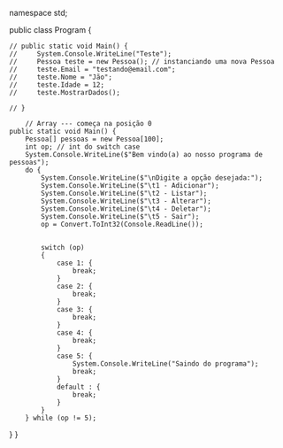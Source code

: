 namespace std;

public class Program {

    // public static void Main() {
    //     System.Console.WriteLine("Teste");
    //     Pessoa teste = new Pessoa(); // instanciando uma nova Pessoa 
    //     teste.Email = "testando@email.com";
    //     teste.Nome = "Jão";
    //     teste.Idade = 12;
    //     teste.MostrarDados();

    // }

        // Array --- começa na posição 0
    public static void Main() {
        Pessoa[] pessoas = new Pessoa[100];
        int op; // int do switch case
        System.Console.WriteLine($"Bem vindo(a) ao nosso programa de pessoas");
        do {
            System.Console.WriteLine($"\nDigite a opção desejada:");
            System.Console.WriteLine($"\t1 - Adicionar");
            System.Console.WriteLine($"\t2 - Listar");
            System.Console.WriteLine($"\t3 - Alterar");
            System.Console.WriteLine($"\t4 - Deletar");
            System.Console.WriteLine($"\t5 - Sair");
            op = Convert.ToInt32(Console.ReadLine());


            switch (op)
            {
                case 1: {
                    break;
                }
                case 2: {
                    break;
                }
                case 3: {
                    break;
                }
                case 4: {
                    break;
                }
                case 5: {
                    System.Console.WriteLine("Saindo do programa");
                    break;
                }
                default : {
                    break;
                }
            }
        } while (op != 5);

}
}
